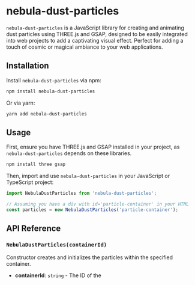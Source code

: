 # nebula-dust-particles

`nebula-dust-particles` is a JavaScript library for creating and animating dust particles using THREE.js and GSAP, designed to be easily integrated into web projects to add a captivating visual effect. Perfect for adding a touch of cosmic or magical ambiance to your web applications.

## Installation

Install `nebula-dust-particles` via npm:

```bash
npm install nebula-dust-particles
```

Or via yarn:

```bash
yarn add nebula-dust-particles
```

## Usage

First, ensure you have THREE.js and GSAP installed in your project, as `nebula-dust-particles` depends on these libraries.

```bash
npm install three gsap
```

Then, import and use `nebula-dust-particles` in your JavaScript or TypeScript project:

```javascript
import NebulaDustParticles from 'nebula-dust-particles';

// Assuming you have a div with id='particle-container' in your HTML
const particles = new NebulaDustParticles('particle-container');
```

## API Reference

### `NebulaDustParticles(containerId)`

Constructor creates and initializes the particles within the specified container.

- **containerId**: `string` - The ID of the
